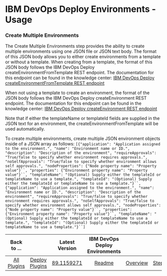 
# IBM DevOps Deploy Environments - Usage

### Create Multiple Environments

The Create Multiple Environments step provides the ability to create multiple environments using one JSON file or JSON text body. The format of this JSON body allows you to either create environments from a template or without a template. When creating from a template, the format of this JSON body follows the IBM DevOps Deploy createEnvironmentFromTemplate REST endpoint. The documentation for this endpoint can be found in the knowledge center: [IBM DevOps Deploy createEnvironmentFromTemplate REST endpoint](https://www.ibm.com/support/knowledgecenter/SS4GSP_6.2.7/com.ibm.udeploy.api.doc/topics/rest_cli_environment_createenvironmentfromtemplate_put.html)

When not using a template to create an environment, the format of the JSON body follows the IBM DevOps Deploy createEnvironment REST endpoint. The documentation for this endpoint can be found in the knowledge center: [IBM DevOps Deploy createEnvironment REST endpoint](https://www.ibm.com/support/knowledgecenter/SS4GSP_6.2.7/com.ibm.udeploy.api.doc/topics/rest_cli_environment_createenvironment_put.html)

Note that if either the templateName or templateId fields are supplied in the JSON text for an environment, the createEnvironmentFromTemplate will be used automatically.

To create multiple environments, create multiple JSON environment objects inside of a JSON array as follows:  `[{"application": "Application assigned to the environment.", "name": "Environment name or ID.", "description": "Description of the environment", "requireApprovals": "True/false to specify whether environment requires approvals.", "noSelfApprovals": "True/false to specify whether environment allows self approvals.", "nodeProperties": {"Node property name": "Property value"}``, "properties": {"Environment property name": "Property value"}``, "templateName": "(Optional) Supply either the templateId or templateName to use a template.", "templateId": "(Optional) Supply either the templateId or templateName to use a template."}``, {"application": "Application assigned to the environment.", "name": "Environment name or ID.", "description": "Description of the environment", "requireApprovals": "True/false to specify whether environment requires approvals.", "noSelfApprovals": "True/false to specify whether environment allows self approvals.", "nodeProperties": {"Node property name": "Property value"}``, "properties": {"Environment property name": "Property value"}``, "templateName": "(Optional) Supply either the templateId or templateName to use a template.", "templateId": "(Optional) Supply either the templateId or templateName to use a template."}``]`


|Back to ...||Latest Version|IBM DevOps Deploy Environments ||||
| :---: | :---: | :---: | :---: | :---: | :---: | :---: |
|[All Plugins](../../index.md)|[Deploy Plugins](../README.md)|[89.1159271](https://raw.githubusercontent.com/UrbanCode/IBM-UCD-PLUGINS/main/files/uDeploy-Environment/ucd-uDeploy-Environment-89.1159271.zip)|[Readme](README.md)|[Overview](overview.md)|[Steps](steps.md)|[Downloads](downloads.md)|
